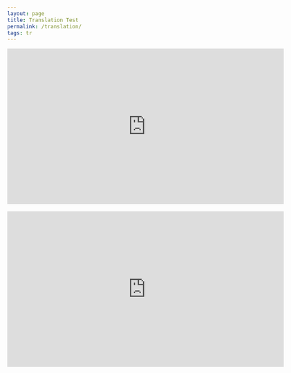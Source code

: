 ```yaml
---
layout: page
title: Translation Test
permalink: /translation/
tags: tr
---
```


<iframe src="https://uofnelincoln-my.sharepoint.com/:v:/g/personal/bdavies8_unl_edu/EcZ3c0fBE1lPjjsGdLdusFYBc4RApJunyK8j1V-FZ66WfA?e=RrIdhR&nav=eyJwbGF5YmFja09wdGlvbnMiOnt9LCJyZWZlcnJhbEluZm8iOnsicmVmZXJyYWxBcHAiOiJTdHJlYW1XZWJBcHAiLCJyZWZlcnJhbE1vZGUiOiJtaXMiLCJyZWZlcnJhbFZpZXciOiJwb3N0cm9sbC1jb3B5bGluayIsInJlZmVycmFsUGxheWJhY2tTZXNzaW9uSWQiOiJkMWJhZDQyOC0yNGM0LTQ4ZDctYmUyZS0yYmRmNTE2MDBlMWMifX0%3D" width="640" height="360" frameborder="0" scrolling="no" allowfullscreen title="Recording.wmv"></iframe><br><br>


<iframe src="https://uofnelincoln-my.sharepoint.com/personal/bdavies8_unl_edu/_layouts/15/embed.aspx?UniqueId=477377c6-13c1-4f59-8e3b-0674b76eb056&embed=%7B%22ust%22%3Atrue%2C%22hv%22%3A%22CopyEmbedCode%22%7D&referrer=StreamWebApp&referrerScenario=EmbedDialog.Create" width="640" height="360" frameborder="0" scrolling="no" allowfullscreen title="Recording.wmv"></iframe>

